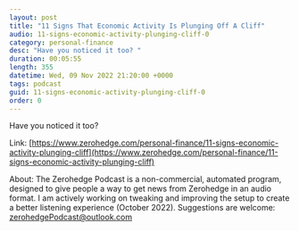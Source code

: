 ```yaml
---
layout: post
title: "11 Signs That Economic Activity Is Plunging Off A Cliff"
audio: 11-signs-economic-activity-plunging-cliff-0
category: personal-finance
desc: "Have you noticed it too? "
duration: 00:05:55
length: 355
datetime: Wed, 09 Nov 2022 21:20:00 +0000
tags: podcast
guid: 11-signs-economic-activity-plunging-cliff-0
order: 0
---
```

Have you noticed it too? 

Link: [https://www.zerohedge.com/personal-finance/11-signs-economic-activity-plunging-cliff](https://www.zerohedge.com/personal-finance/11-signs-economic-activity-plunging-cliff)

About: The Zerohedge Podcast is a non-commercial, automated program, designed to give people a way to get news from Zerohedge in an audio format.  I am actively working on tweaking and improving the setup to create a better listening experience (October 2022).  Suggestions are welcome: [zerohedgePodcast@outlook.com](mailto:zerohedgePodcast@outlook.com)
